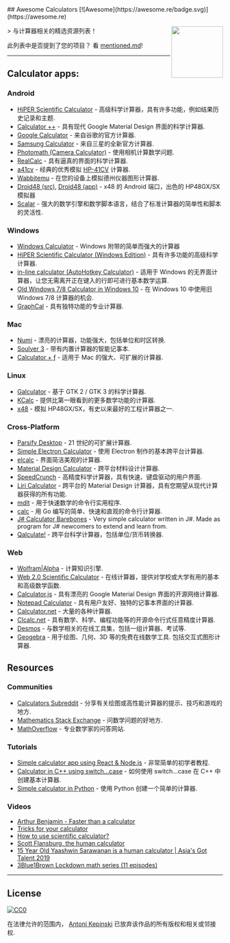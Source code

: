 <div class="github-widget" data-repo="xxczaki/awesome-calculators"></div>
## Awesome Calculators [![Awesome](https://awesome.re/badge.svg)](https://awesome.re)

[<img src="https://i.imgur.com/9q98DcX.png" align="right" width="120">](https://raw.githubusercontent.com/xxczaki/awesome-calculators)

&gt; 与计算器相关的精选资源列表！

此列表中是否提到了您的项目？ 看 [mentioned.md](https://github.com/xxczaki/awesome-calculators/blob/master/mentioned.md)!


  ---

## Calculator apps:

### Android
- [HiPER Scientific Calculator](https://play.google.com/store/apps/details?id=cz.hipercalc&hl=en) - 高级科学计算器，具有许多功能，例如结果历史记录和主题.
- [Calculator ++](https://play.google.com/store/apps/details?id=org.solovyev.android.calculator&hl=en) - 具有现代 Google Material Design 界面的科学计算器.
- [Google Calculator](https://play.google.com/store/apps/details?id=com.google.android.calculator&hl=en) - 来自谷歌的官方计算器.
- [Samsung Calculator](https://play.google.com/store/apps/details?id=com.sec.android.app.popupcalculator&hl=en) - 来自三星的全新官方计算器.
- [Photomath (Camera Calculator)](https://play.google.com/store/apps/details?id=com.microblink.photomath&hl=en) - 使用相机计算数学问题.
- [RealCalc](https://play.google.com/store/apps/details?id=uk.co.nickfines.RealCalc&hl=en) - 具有逼真的界面的科学计算器.
- [a41cv](https://play.google.com/store/apps/details?id=dk.andsen.hp41&hl=en) - 经典的优秀模拟 [HP-41CV](http://www.hpmuseum.org/hp41.htm) 计算器.
- [Wabbitemu](https://play.google.com/store/apps/details?id=com.Revsoft.Wabbitemu&hl=en) - 在您的设备上模拟德州仪器图形计算器.
- [Droid48 (src)](https://github.com/shagr4th/droid48/tree/master/app/src/main), [Droid48 (app)](https://play.google.com/store/apps/details?id=org.ab.x48) - x48 的 Android 端口，出色的 HP48GX/SX 模拟器
- [Scalar](https://scalarmath.org/) - 强大的数学引擎和数学脚本语言，结合了标准计算器的简单性和脚本的灵活性.

### Windows
- [Windows Calculator](https://github.com/Microsoft/calculator) - Windows 附带的简单而强大的计算器
- [HiPER Scientific Calculator (Windows Edition)](http://hiperdevelopment.wixsite.com/hipercalc) - 具有许多功能的高级科学计算器.
- [in-line calculator (AutoHotkey Calculator)](https://github.com/davebrny/in-line-calculator) - 适用于 Windows 的无界面计算器，让您无需离开正在键入的行即可进行基本数学运算.
- [Old Windows 7/8 Calculator in Windows 10](https://winaero.com/download.php?view.1795) - 在 Windows 10 中使用旧 Windows 7/8 计算器的机会.
- [GraphCal](http://www.graphcalc.com/) - 具有独特功能的专业计算器.

### Mac
- [Numi](https://numi.io/) - 漂亮的计算器，功能强大，包括单位和时区转换.
- [Soulver 3](https://soulver.app/) - 带有内置计算器的智能记事本.
- [Calculator + ƒ](https://www.phnsft.com/products/calculator/) - 适用于 Mac 的强大、可扩展的计算器.

### Linux
- [Galculator](https://github.com/galculator/galculator) - 基于 GTK 2 / GTK 3 的科学计算器.
- [KCalc](https://github.com/KDE/kcalc) - 提供比第一眼看到的更多数学功能的计算器.
- [x48](https://github.com/gwenhael-le-moine/x48) - 模拟 HP48GX/SX，有史以来最好的工程计算器之一.

### Cross-Platform
- [Parsify Desktop](https://parsify.app) - 21 世纪的可扩展计算器.
- [Simple Electron Calculator](https://github.com/DCKT/electron-calculator) - 使用 Electron 制作的基本跨平台计算器.
- [elcalc](https://github.com/xxczaki/elcalc) - 界面简洁美观的计算器.
- [Material Design Calculator](https://github.com/lirios/calculator) - 跨平台材料设计计算器.
- [SpeedCrunch](http://www.speedcrunch.org/) - 高精度科学计算器，具有快速、键盘驱动的用户界面.
- [Liri Calculator](https://liri.io/apps/calculator/) - 跨平台的 Material Design 计算器，具有您期望从现代计算器获得的所有功能.
- [mdlt](https://github.com/metadelta/mdlt) - 用于快速数学的命令行实用程序.
- [calc](https://github.com/alfredxing/calc) - 用 Go 编写的简单、快速和直观的命令行计算器.
- [J# Calculator Barebones](https://github.com/KrzysztofSzewczyk/JSharpCalculator) - Very simple calculator written in J#. Made as program for J# newcomers to extend and learn from.
- [Qalculate!](https://qalculate.github.io/) - 跨平台科学计算器，包括单位/货币转换器.

### Web
- [Wolfram|Alpha](https://www.wolframalpha.com/) - 计算知识引擎.
- [Web 2.0 Scientific Calculator](http://web2.0calc.com/) - 在线计算器，提供对学校或大学有用的基本和高级数学函数.
- [Calculator.js](https://material-calculator.netlify.com/) - 具有漂亮的 Google Material Design 界面的开源网络计算器.
- [Notepad Calculator](http://notepadcalculator.com/) - 具有用户友好、独特的记事本界面的计算器.
- [Calculator.net](http://www.calculator.net/) - 大量的各种计算器.
- [Clcalc.net](https://clcalc.net/) - 具有数学、科学、编程功能等的开源命令行式任意精度计算器.
- [Desmos](https://www.desmos.com/) - 与数学相关的在线工具集，包括一组计算器、考试等.
- [Geogebra](https://www.geogebra.org/)  - 用于绘图、几何、3D 等的免费在线数学工具. 包括交互式图形计算器.

## Resources

### Communities
- [Calculators Subreddit](https://www.reddit.com/r/calculators/) - 分享有关绘图或高性能计算器的提示、技巧和游戏的地方.
- [Mathematics Stack Exchange](https://math.stackexchange.com/) - 问数学问题的好地方.
- [MathOverflow](https://mathoverflow.net/) - 专业数学家的问答网站.

### Tutorials
- [Simple calculator app using React & Node.js](https://www.codementor.io/azeezolaniran2016/a-simple-calculator-app-using-react-and-node-a0ubeooxk) - 非常简单的初学者教程.
- [Calculator in C++ using switch...case](https://www.programiz.com/cpp-programming/examples/calculator-switch-case) - 如何使用 switch...case 在 C++ 中创建基本计算器.
- [Simple calculator in Python](https://www.programiz.com/python-programming/examples/calculator) - 使用 Python 创建一个简单的计算器.

### Videos
- [Arthur Benjamin - Faster than a calculator](https://www.youtube.com/watch?v=e4PTvXtz4GM)
- [Tricks for your calculator](https://www.youtube.com/watch?v=3GfuVDtGhWo)
- [How to use scientific calculator?](https://www.youtube.com/watch?v=3GfuVDtGhWo)
- [Scott Flansburg, the human calculator](https://www.youtube.com/watch?v=WhtvLpi8Z1M)
- [15 Year Old Yaashwin Sarawanan is a human calculator | Asia's Got Talent 2019](https://www.youtube.com/watch?v=kvymoFdjuHw)
- [3Blue1Brown Lockdown math series (11 episodes)](https://www.youtube.com/playlist?list=PLZHQObOWTQDP5CVelJJ1bNDouqrAhVPev)

---

## License

[![CC0](http://mirrors.creativecommons.org/presskit/buttons/88x31/svg/cc-zero.svg)](https://creativecommons.org/publicdomain/zero/1.0/)

在法律允许的范围内， [Antoni Kepinski](https://akepinski.me) 已放弃该作品的所有版权和相关或邻接权.
